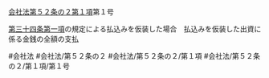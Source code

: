 [会社法第５２条の２第１項](会社法＿＿＿＿第５２条の２第１項)第１号

[第三十四条第一項](会社法＿＿＿＿第３４条第１項)の規定による払込みを仮装した場合　払込みを仮装した出資に係る金銭の全額の支払


#会社法
#会社法/第５２条の２
#会社法/第５２条の２/第１項
#会社法/第５２条の２/第１項/第１号
